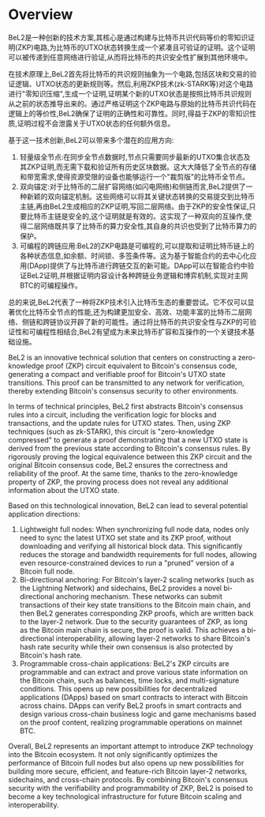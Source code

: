 # Overview

BeL2是一种创新的技术方案,其核心是通过构建与比特币共识代码等价的零知识证明(ZKP)电路,为比特币的UTXO状态转换生成一个紧凑且可验证的证明。这个证明可以被传递到任意网络进行验证,从而将比特币的共识安全性扩展到其他环境中。

在技术原理上,BeL2首先将比特币的共识规则抽象为一个电路,包括区块和交易的验证逻辑、UTXO状态的更新规则等。然后,利用ZKP技术(zk-STARK等)对这个电路进行"零知识压缩",生成一个证明,证明某个新的UTXO状态是按照比特币共识规则从之前的状态推导出来的。通过严格证明这个ZKP电路与原始的比特币共识代码在逻辑上的等价性,BeL2确保了证明的正确性和可靠性。同时,得益于ZKP的零知识性质,证明过程不会泄露关于UTXO状态的任何额外信息。

基于这一技术创新,BeL2可以带来多个潜在的应用方向:

1. 轻量级全节点:在同步全节点数据时,节点只需要同步最新的UTXO集合状态及其ZKP证明,而无需下载和验证所有历史区块数据。这大大降低了全节点的存储和带宽需求,使得资源受限的设备也能够运行一个"裁剪版"的比特币全节点。
2. 双向锚定:对于比特币的二层扩容网络(如闪电网络)和侧链而言,BeL2提供了一种新颖的双向锚定机制。这些网络可以将其关键状态转换的交易提交到比特币主链,再由BeL2生成相应的ZKP证明,写回二层网络。由于ZKP的安全性保证,只要比特币主链是安全的,这个证明就是有效的。这实现了一种双向的互操作,使得二层网络既共享了比特币的算力安全性,其自身的共识也受到了比特币算力的保护。
3. 可编程的跨链应用:BeL2的ZKP电路是可编程的,可以提取和证明比特币链上的各种状态信息,如余额、时间锁、多签条件等。这为基于智能合约的去中心化应用(DApp)提供了与比特币进行跨链交互的新可能。DApp可以在智能合约中验证BeL2证明,并根据证明内容设计各种跨链业务逻辑和博弈机制,实现对主网BTC的可编程操作。

总的来说,BeL2代表了一种将ZKP技术引入比特币生态的重要尝试。它不仅可以显著优化比特币全节点的性能,还为构建更加安全、高效、功能丰富的比特币二层网络、侧链和跨链协议开辟了新的可能性。通过将比特币的共识安全性与ZKP的可验证性和可编程性相结合,BeL2有望成为未来比特币扩容和互操作的一个关键技术基础设施。



BeL2 is an innovative technical solution that centers on constructing a zero-knowledge proof (ZKP) circuit equivalent to Bitcoin's consensus code, generating a compact and verifiable proof for Bitcoin's UTXO state transitions. This proof can be transmitted to any network for verification, thereby extending Bitcoin's consensus security to other environments.

In terms of technical principles, BeL2 first abstracts Bitcoin's consensus rules into a circuit, including the verification logic for blocks and transactions, and the update rules for UTXO states. Then, using ZKP techniques (such as zk-STARK), this circuit is "zero-knowledge compressed" to generate a proof demonstrating that a new UTXO state is derived from the previous state according to Bitcoin's consensus rules. By rigorously proving the logical equivalence between this ZKP circuit and the original Bitcoin consensus code, BeL2 ensures the correctness and reliability of the proof. At the same time, thanks to the zero-knowledge property of ZKP, the proving process does not reveal any additional information about the UTXO state.

Based on this technological innovation, BeL2 can lead to several potential application directions:

1. Lightweight full nodes: When synchronizing full node data, nodes only need to sync the latest UTXO set state and its ZKP proof, without downloading and verifying all historical block data. This significantly reduces the storage and bandwidth requirements for full nodes, allowing even resource-constrained devices to run a "pruned" version of a Bitcoin full node.
2. Bi-directional anchoring: For Bitcoin's layer-2 scaling networks (such as the Lightning Network) and sidechains, BeL2 provides a novel bi-directional anchoring mechanism. These networks can submit transactions of their key state transitions to the Bitcoin main chain, and then BeL2 generates corresponding ZKP proofs, which are written back to the layer-2 network. Due to the security guarantees of ZKP, as long as the Bitcoin main chain is secure, the proof is valid. This achieves a bi-directional interoperability, allowing layer-2 networks to share Bitcoin's hash rate security while their own consensus is also protected by Bitcoin's hash rate.
3. Programmable cross-chain applications: BeL2's ZKP circuits are programmable and can extract and prove various state information on the Bitcoin chain, such as balances, time locks, and multi-signature conditions. This opens up new possibilities for decentralized applications (DApps) based on smart contracts to interact with Bitcoin across chains. DApps can verify BeL2 proofs in smart contracts and design various cross-chain business logic and game mechanisms based on the proof content, realizing programmable operations on mainnet BTC.

Overall, BeL2 represents an important attempt to introduce ZKP technology into the Bitcoin ecosystem. It not only significantly optimizes the performance of Bitcoin full nodes but also opens up new possibilities for building more secure, efficient, and feature-rich Bitcoin layer-2 networks, sidechains, and cross-chain protocols. By combining Bitcoin's consensus security with the verifiability and programmability of ZKP, BeL2 is poised to become a key technological infrastructure for future Bitcoin scaling and interoperability.

